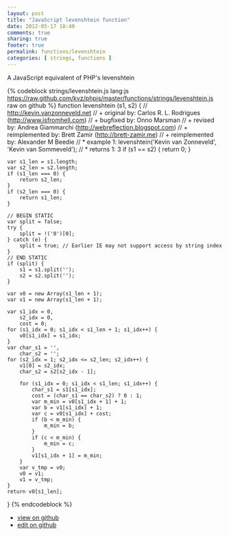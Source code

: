 ```yaml
---
layout: post
title: "JavaScript levenshtein function"
date: 2012-05-17 18:49
comments: true
sharing: true
footer: true
permalink: functions/levenshtein
categories: [ strings, functions ]
---
```

A JavaScript equivalent of PHP's levenshtein
<!-- more -->
{% codeblock strings/levenshtein.js lang:js https://raw.github.com/kvz/phpjs/master/functions/strings/levenshtein.js raw on github %}
function levenshtein (s1, s2) {
    // http://kevin.vanzonneveld.net
    // +            original by: Carlos R. L. Rodrigues (http://www.jsfromhell.com)
    // +            bugfixed by: Onno Marsman
    // +             revised by: Andrea Giammarchi (http://webreflection.blogspot.com)
    // + reimplemented by: Brett Zamir (http://brett-zamir.me)
    // + reimplemented by: Alexander M Beedie
    // *                example 1: levenshtein('Kevin van Zonneveld', 'Kevin van Sommeveld');
    // *                returns 1: 3
    if (s1 == s2) {
        return 0;
    }

    var s1_len = s1.length;
    var s2_len = s2.length;
    if (s1_len === 0) {
        return s2_len;
    }
    if (s2_len === 0) {
        return s1_len;
    }

    // BEGIN STATIC
    var split = false;
    try {
        split = !('0')[0];
    } catch (e) {
        split = true; // Earlier IE may not support access by string index
    }
    // END STATIC
    if (split) {
        s1 = s1.split('');
        s2 = s2.split('');
    }

    var v0 = new Array(s1_len + 1);
    var v1 = new Array(s1_len + 1);

    var s1_idx = 0,
        s2_idx = 0,
        cost = 0;
    for (s1_idx = 0; s1_idx < s1_len + 1; s1_idx++) {
        v0[s1_idx] = s1_idx;
    }
    var char_s1 = '',
        char_s2 = '';
    for (s2_idx = 1; s2_idx <= s2_len; s2_idx++) {
        v1[0] = s2_idx;
        char_s2 = s2[s2_idx - 1];

        for (s1_idx = 0; s1_idx < s1_len; s1_idx++) {
            char_s1 = s1[s1_idx];
            cost = (char_s1 == char_s2) ? 0 : 1;
            var m_min = v0[s1_idx + 1] + 1;
            var b = v1[s1_idx] + 1;
            var c = v0[s1_idx] + cost;
            if (b < m_min) {
                m_min = b;
            }
            if (c < m_min) {
                m_min = c;
            }
            v1[s1_idx + 1] = m_min;
        }
        var v_tmp = v0;
        v0 = v1;
        v1 = v_tmp;
    }
    return v0[s1_len];
}
{% endcodeblock %}
<ul>
 <li><a href="https://github.com/kvz/phpjs/blob/master/functions/strings/levenshtein.js">view on github</a></li>
 <li><a href="https://github.com/kvz/phpjs/edit/master/functions/strings/levenshtein.js">edit on github</a></li>
</ul>
